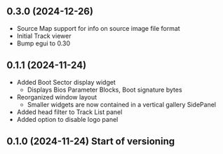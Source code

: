 ## 0.3.0 (2024-12-26)

- Source Map support for info on source image file format
- Initial Track viewer
- Bump egui to 0.30

## 0.1.1 (2024-11-24)

- Added Boot Sector display widget
    - Displays Bios Parameter Blocks, Boot signature bytes
- Reorganized window layout
    - Smaller widgets are now contained in a vertical gallery SidePanel
- Added head filter to Track List panel
- Added option to disable logo panel

## 0.1.0 (2024-11-24) Start of versioning